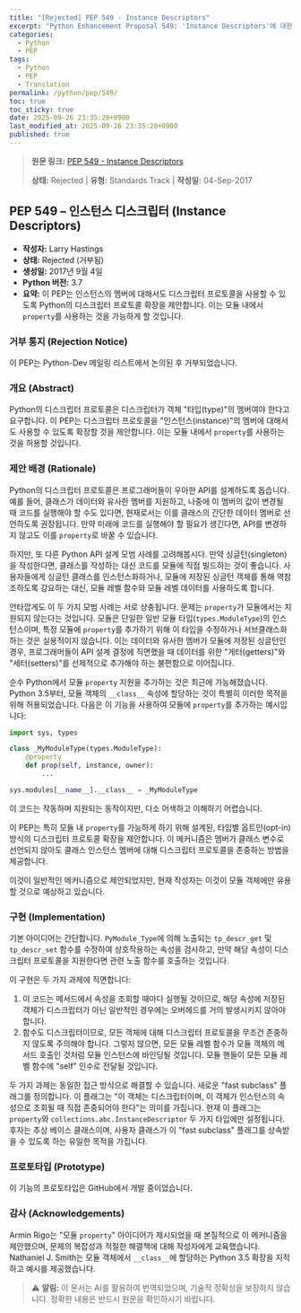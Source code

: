 ```yaml
---
title: "[Rejected] PEP 549 - Instance Descriptors"
excerpt: "Python Enhancement Proposal 549: 'Instance Descriptors'에 대한 한국어 번역입니다."
categories:
  - Python
  - PEP
tags:
  - Python
  - PEP
  - Translation
permalink: /python/pep/549/
toc: true
toc_sticky: true
date: 2025-09-26 23:35:20+0900
last_modified_at: 2025-09-26 23:35:20+0900
published: true
---
```

> **원문 링크:** [PEP 549 - Instance Descriptors](https://peps.python.org/pep-0549/)
>
> **상태:** Rejected | **유형:** Standards Track | **작성일:** 04-Sep-2017

## PEP 549 – 인스턴스 디스크립터 (Instance Descriptors)

*   **작성자:** Larry Hastings
*   **상태:** Rejected (거부됨)
*   **생성일:** 2017년 9월 4일
*   **Python 버전:** 3.7
*   **요약:** 이 PEP는 인스턴스의 멤버에 대해서도 디스크립터 프로토콜을 사용할 수 있도록 Python의 디스크립터 프로토콜 확장을 제안합니다. 이는 모듈 내에서 `property`를 사용하는 것을 가능하게 할 것입니다.

### 거부 통지 (Rejection Notice)

이 PEP는 Python-Dev 메일링 리스트에서 논의된 후 거부되었습니다.

### 개요 (Abstract)

Python의 디스크립터 프로토콜은 디스크립터가 객체 "타입(type)"의 멤버여야 한다고 요구합니다. 이 PEP는 디스크립터 프로토콜을 "인스턴스(instance)"의 멤버에 대해서도 사용할 수 있도록 확장할 것을 제안합니다. 이는 모듈 내에서 `property`를 사용하는 것을 허용할 것입니다.

### 제안 배경 (Rationale)

Python의 디스크립터 프로토콜은 프로그래머들이 우아한 API를 설계하도록 돕습니다. 예를 들어, 클래스가 데이터와 유사한 멤버를 지원하고, 나중에 이 멤버의 값이 변경될 때 코드를 실행해야 할 수도 있다면, 현재로서는 이를 클래스의 간단한 데이터 멤버로 선언하도록 권장됩니다. 만약 미래에 코드를 실행해야 할 필요가 생긴다면, API를 변경하지 않고도 이를 `property`로 바꿀 수 있습니다.

하지만, 또 다른 Python API 설계 모범 사례를 고려해봅시다. 만약 싱글턴(singleton)을 작성한다면, 클래스를 작성하는 대신 코드를 모듈에 직접 빌드하는 것이 좋습니다. 사용자들에게 싱글턴 클래스를 인스턴스화하거나, 모듈에 저장된 싱글턴 객체를 통해 역참조하도록 강요하는 대신, 모듈 레벨 함수와 모듈 레벨 데이터를 사용하도록 합니다.

안타깝게도 이 두 가지 모범 사례는 서로 상충됩니다. 문제는 `property`가 모듈에서는 지원되지 않는다는 것입니다. 모듈은 단일한 일반 모듈 타입(`types.ModuleType`)의 인스턴스이며, 특정 모듈에 `property`를 추가하기 위해 이 타입을 수정하거나 서브클래스화하는 것은 실용적이지 않습니다. 이는 데이터와 유사한 멤버가 모듈에 저장된 싱글턴인 경우, 프로그래머들이 API 설계 결정에 직면했을 때 데이터를 위한 "게터(getters)"와 "세터(setters)"를 선제적으로 추가해야 하는 불편함으로 이어집니다.

순수 Python에서 모듈 `property` 지원을 추가하는 것은 최근에 가능해졌습니다. Python 3.5부터, 모듈 객체의 `__class__` 속성에 할당하는 것이 특별히 이러한 목적을 위해 허용되었습니다. 다음은 이 기능을 사용하여 모듈에 `property`를 추가하는 예시입니다:

```python
import sys, types

class _MyModuleType(types.ModuleType):
    @property
    def prop(self, instance, owner):
        ...

sys.modules[__name__].__class__ = _MyModuleType
```

이 코드는 작동하며 지원되는 동작이지만, 다소 어색하고 이해하기 어렵습니다.

이 PEP는 특히 모듈 내 `property`를 가능하게 하기 위해 설계된, 타입별 옵트인(opt-in) 방식의 디스크립터 프로토콜 확장을 제안합니다. 이 메커니즘은 멤버가 클래스 변수로 선언되지 않아도 클래스 인스턴스 멤버에 대해 디스크립터 프로토콜을 존중하는 방법을 제공합니다.

이것이 일반적인 메커니즘으로 제안되었지만, 현재 작성자는 이것이 모듈 객체에만 유용할 것으로 예상하고 있습니다.

### 구현 (Implementation)

기본 아이디어는 간단합니다. `PyModule_Type`에 의해 노출되는 `tp_descr_get` 및 `tp_descr_set` 함수를 수정하여 상호작용하는 속성을 검사하고, 만약 해당 속성이 디스크립터 프로토콜을 지원한다면 관련 노출 함수를 호출하는 것입니다.

이 구현은 두 가지 과제에 직면합니다:

1.  이 코드는 메서드에서 속성을 조회할 때마다 실행될 것이므로, 해당 속성에 저장된 객체가 디스크립터가 아닌 일반적인 경우에는 오버헤드를 거의 발생시키지 않아야 합니다.
2.  함수도 디스크립터이므로, 모든 객체에 대해 디스크립터 프로토콜을 무조건 존중하지 않도록 주의해야 합니다. 그렇지 않으면, 모든 모듈 레벨 함수가 모듈 객체의 메서드 호출인 것처럼 모듈 인스턴스에 바인딩될 것입니다. 모듈 핸들이 모든 모듈 레벨 함수에 "self" 인수로 전달될 것입니다.

두 가지 과제는 동일한 접근 방식으로 해결할 수 있습니다. 새로운 "fast subclass" 플래그를 정의합니다. 이 플래그는 "이 객체는 디스크립터이며, 이 객체가 인스턴스의 속성으로 조회될 때 직접 존중되어야 한다"는 의미를 가집니다. 현재 이 플래그는 `property`와 `collections.abc.InstanceDescriptor` 두 가지 타입에만 설정됩니다. 후자는 추상 베이스 클래스이며, 사용자 클래스가 이 "fast subclass" 플래그를 상속받을 수 있도록 하는 유일한 목적을 가집니다.

### 프로토타입 (Prototype)

이 기능의 프로토타입은 GitHub에서 개발 중이었습니다.

### 감사 (Acknowledgements)

Armin Rigo는 "모듈 `property`" 아이디어가 제시되었을 때 본질적으로 이 메커니즘을 제안했으며, 문제의 복잡성과 적절한 해결책에 대해 작성자에게 교육했습니다. Nathaniel J. Smith는 모듈 객체에서 `__class__`에 할당하는 Python 3.5 확장을 지적하고 예시를 제공했습니다.

> ⚠️ **알림:** 이 문서는 AI를 활용하여 번역되었으며, 기술적 정확성을 보장하지 않습니다. 정확한 내용은 반드시 원문을 확인하시기 바랍니다.